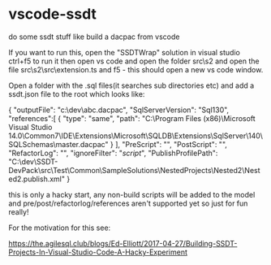 # vscode-ssdt
do some ssdt stuff like build a dacpac from vscode 

If you want to run this, open the "SSDTWrap" solution in visual studio ctrl+f5 to run it then open vs code and open the folder src\s2 and open the file src\s2\src\extension.ts and f5 - this should open a new vs code window.

Open a folder with the .sql files(it searches sub directories etc) and add a ssdt.json file to the root which looks like:

{
    "outputFile": "c:\\dev\\abc.dacpac",
    "SqlServerVersion": "Sql130",
    "references":[
        {
            "type": "same",
            "path": "C:\\Program Files (x86)\\Microsoft Visual Studio 14.0\\Common7\\IDE\\Extensions\\Microsoft\\SQLDB\\Extensions\\SqlServer\\140\\SQLSchemas\\master.dacpac"
        }
    ],
    "PreScript": "",
    "PostScript": "",
    "RefactorLog": "",
    "ignoreFilter": "*script*",
    "PublishProfilePath": "C:\\dev\\SSDT-DevPack\\src\\Test\\Common\\SampleSolutions\\NestedProjects\\Nested2\\Nested2.publish.xml"
}



this is only a hacky start, any non-build scripts will be added to the model and pre/post/refactorlog/references aren't supported yet so just for fun really!

For the motivation for this see:

https://the.agilesql.club/blogs/Ed-Elliott/2017-04-27/Building-SSDT-Projects-In-Visual-Studio-Code-A-Hacky-Experiment



